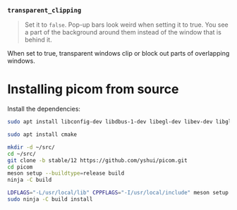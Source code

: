 ### `transparent_clipping`
> Set it to `false`. Pop-up bars look weird when setting it to true. You see a part of the background around them instead of the window that is behind it.

When set to true, transparent windows clip or block out parts of overlapping windows.


# Installing picom from source
Install the dependencies:
```bash
sudo apt install libconfig-dev libdbus-1-dev libegl-dev libev-dev libgl-dev libepoxy-dev libpcre2-dev libpixman-1-dev libx11-xcb-dev libxcb1-dev libxcb-composite0-dev libxcb-damage0-dev libxcb-glx0-dev libxcb-image0-dev libxcb-present-dev libxcb-randr0-dev libxcb-render0-dev libxcb-render-util0-dev libxcb-shape0-dev libxcb-util-dev libxcb-xfixes0-dev meson ninja-build uthash-dev -y

sudo apt install cmake
```

```bash
mkdir -d ~/src/
cd ~/src/
git clone -b stable/12 https://github.com/yshui/picom.git
cd picom
meson setup --buildtype=release build
ninja -C build

LDFLAGS="-L/usr/local/lib" CPPFLAGS="-I/usr/local/include" meson setup --buildtype=release build
sudo ninja -C build install
```